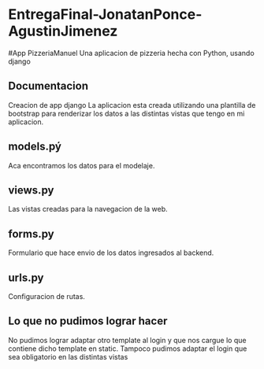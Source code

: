 # EntregaFinal-JonatanPonce-AgustinJimenez

#App PizzeriaManuel
Una aplicacion de pizzeria hecha con Python, usando django
## Documentacion
Creacion de app django
La aplicacion esta creada utilizando una plantilla de bootstrap para renderizar los datos a las distintas vistas que tengo en mi aplicacion.
## models.pý
Aca encontramos los datos para el modelaje.
## views.py
Las vistas creadas para la navegacion de la web.
## forms.py 
Formulario que hace envio de los datos ingresados al backend.
 ## urls.py
Configuracion de rutas.

## Lo que no pudimos lograr hacer
No pudimos lograr adaptar otro template al login y que nos cargue lo que contiene dicho template en static. Tampoco pudimos adaptar el login que sea obligatorio en las distintas vistas

